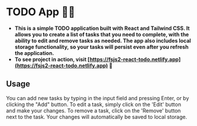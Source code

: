 # TODO App 🧰✅

- **This is a simple TODO application built with React and Tailwind CSS. It allows you to create a list of tasks that you need to complete, with the ability to edit and remove tasks as needed. The app also includes local storage functionality, so your tasks will persist even after you refresh the application.**
- **To see project in action, visit [https://fsjs2-react-todo.netlify.app](https://fsjs2-react-todo.netlify.app) 🚀**

## Usage

You can add new tasks by typing in the input field and pressing Enter, or by clicking the "Add" button. To edit a task, simply click on the 'Edit' button and make your changes. To remove a task, click on the 'Remove' button next to the task. Your changes will automatically be saved to local storage.
